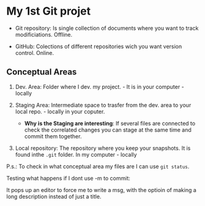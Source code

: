 # My 1st Git projet

- Git repository: Is single collection of documents where you want to track modificiations. Offline.

- GitHub: Colections of different repositories wich you want version control. Online.

## Conceptual Areas

1. Dev. Area: Folder where I dev. my project. - It is in your computer - locally

2. Staging Area: Intermediate space to trasfer from the dev. area to your local repo. - locally in your coputer.
   
   - **Why is the Staging are interesting**: If several files are connected to check the correlated changes you can stage at the same time and commit them together. 

3. Local repository:  The repository where you keep your snapshots. It is found inthe `.git` folder. In my computer - locally

P.s.: To check in what conceptual area my files are I can use `git status`.



Testing what happens if I dont use -m to commit:

It pops up an editor to force me to write a msg, with the optioin of making a long description instead of just a title.

